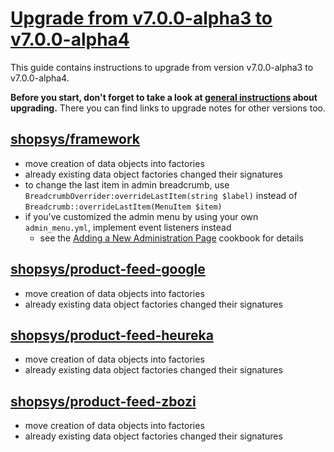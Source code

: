 # [Upgrade from v7.0.0-alpha3 to v7.0.0-alpha4](https://github.com/shopsys/shopsys/compare/v7.0.0-alpha3...v7.0.0-alpha4)

This guide contains instructions to upgrade from version v7.0.0-alpha3 to v7.0.0-alpha4.

**Before you start, don't forget to take a look at [general instructions](https://github.com/shopsys/shopsys/blob/7.3/UPGRADE.md) about upgrading.**
There you can find links to upgrade notes for other versions too.

## [shopsys/framework]
- move creation of data objects into factories
- already existing data object factories changed their signatures
- to change the last item in admin breadcrumb, use `BreadcrumbOverrider:overrideLastItem(string $label)` instead of `Breadcrumb::overrideLastItem(MenuItem $item)`
- if you've customized the admin menu by using your own `admin_menu.yml`, implement event listeners instead
    - see the [Adding a New Administration Page](../docs/cookbook/adding-a-new-administration-page.md) cookbook for details

## [shopsys/product-feed-google]
- move creation of data objects into factories
- already existing data object factories changed their signatures

## [shopsys/product-feed-heureka]
- move creation of data objects into factories
- already existing data object factories changed their signatures

## [shopsys/product-feed-zbozi]
- move creation of data objects into factories
- already existing data object factories changed their signatures

[shopsys/framework]: https://github.com/shopsys/framework
[shopsys/product-feed-google]: https://github.com/shopsys/product-feed-google
[shopsys/product-feed-heureka]: https://github.com/shopsys/product-feed-heureka
[shopsys/product-feed-zbozi]: https://github.com/shopsys/product-feed-zbozi
